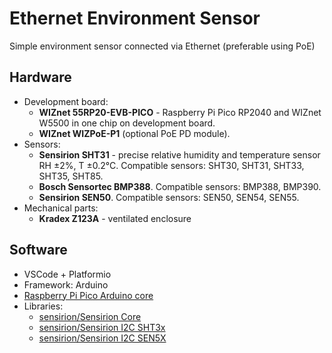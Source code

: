 # Ethernet Environment Sensor

Simple environment sensor connected via Ethernet (preferable using PoE)

## Hardware

- Development board:
  - **WIZnet 55RP20-EVB-PICO** - Raspberry Pi Pico RP2040 and WIZnet W5500 in one chip on development board.
  - **WIZnet WIZPoE-P1** (optional PoE PD module).
- Sensors:
  - **Sensirion SHT31** - precise relative humidity and temperature sensor RH ±2%, T  ±0.2°C. Compatible sensors: SHT30, SHT31, SHT33, SHT35, SHT85.
  - **Bosch Sensortec BMP388**. Compatible sensors: BMP388, BMP390.
  - **Sensirion SEN50**. Compatible sensors: SEN50, SEN54, SEN55.
- Mechanical parts:
  - **Kradex Z123A** - ventilated enclosure

## Software

- VSCode + Platformio
- Framework: Arduino
- [Raspberry Pi Pico Arduino core](https://github.com/earlephilhower/arduino-pico)
- Libraries:
  - [sensirion/Sensirion Core](https://github.com/Sensirion/arduino-core)
  - [sensirion/Sensirion I2C SHT3x](https://github.com/Sensirion/arduino-i2c-sht3x)
  - [sensirion/Sensirion I2C SEN5X](https://github.com/Sensirion/arduino-i2c-sen5x)
